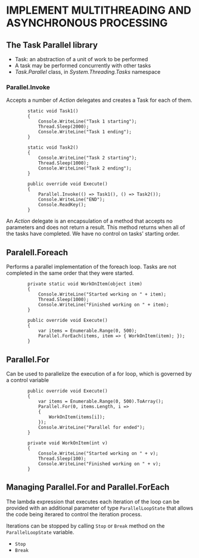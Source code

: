 # IMPLEMENT MULTITHREADING AND ASYNCHRONOUS PROCESSING
## The Task Parallel library
+ Task: an abstraction of a unit of work to be performed
+ A task may be performed concurrently with other tasks
+ *Task.Parallel* class, in *System.Threading.Tasks* namespace
### Parallel.Invoke
Accepts a number of *Action* delegates and creates a Task for each of them.
~~~
        static void Task1()
        {
            Console.WriteLine("Task 1 starting");
            Thread.Sleep(2000);
            Console.WriteLine("Task 1 ending");
        }

        static void Task2()
        {
            Console.WriteLine("Task 2 starting");
            Thread.Sleep(1000);
            Console.WriteLine("Task 2 ending");
        }       

        public override void Execute()
        {            
            Parallel.Invoke(() => Task1(), () => Task2());
            Console.WriteLine("END");
            Console.ReadKey();
        }
~~~
An *Action* delegate is an encapsulation of a method that accepts no parameters and does not return a result.
This method returns when all of the tasks have completed. We have no control on tasks' starting order.
## Paralell.Foreach
Performs a parallel implementation of the foreach loop.
Tasks are not completed in the same order that they were started.
~~~
        private static void WorkOnItem(object item)
        {
            Console.WriteLine("Started working on " + item);
            Thread.Sleep(1000);
            Console.WriteLine("Finished working on " + item);
        }

        public override void Execute()
        {
            var items = Enumerable.Range(0, 500);
            Parallel.ForEach(items, item => { WorkOnItem(item); });
        }
~~~
## Parallel.For
Can be used to parallelize the execution of a for loop, which is governed by a control variable
~~~
        public override void Execute()
        {
            var items = Enumerable.Range(0, 500).ToArray();
            Parallel.For(0, items.Length, i =>
            {
                WorkOnItem(items[i]);
            });
            Console.WriteLine("Parallel for ended");
        }

        private void WorkOnItem(int v)
        {
            Console.WriteLine("Started working on " + v);
            Thread.Sleep(100);
            Console.WriteLine("Finished working on " + v);
        }
~~~
## Managing Parallel.For and Parallel.ForEach
The lambda expression that executes each iteration of the loop can be provided 
with an additional parameter of type `ParallelLoopState` that allows the code being
iterared to control the iteration process.

Iterations can be stopped by calling `Stop` or `Break` method on the `ParallelLoopState` variable.
+ `Stop`
+ `Break`